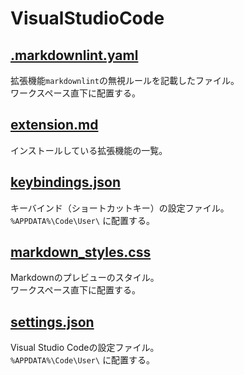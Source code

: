 # VisualStudioCode

## [.markdownlint.yaml](.markdownlint.yaml)

拡張機能`markdownlint`の無視ルールを記載したファイル。  
ワークスペース直下に配置する。

## [extension.md](extension.md)

インストールしている拡張機能の一覧。

## [keybindings.json](keybindings.json)

キーバインド（ショートカットキー）の設定ファイル。  
`%APPDATA%\Code\User\` に配置する。

## [markdown_styles.css](markdown_styles.css)

Markdownのプレビューのスタイル。  
ワークスペース直下に配置する。

## [settings.json](settings.json)

Visual Studio Codeの設定ファイル。  
`%APPDATA%\Code\User\` に配置する。
